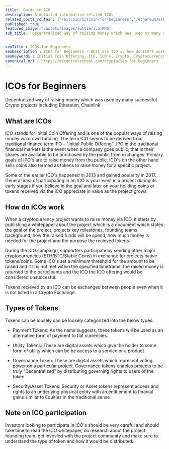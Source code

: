 ```yaml
---
title:  Guide to ICO
description: A detailed information related ICOs
related_posts_routes : ['/bitcoin/bitcoin-for-beginners','/ethereum/ethereum-for-beginners', '/blockchain/blockchain-for-beginners']
published: true
featured_image: '/assets/images/lottie/ico.PNG'
sub_title : Decentralized way of raising money which was used by many successful Crypto projects including Ethereum & Chainlink


seoTitle : ICOs for Beginners
seoDescription : ICOs for Beginners - What are ICO's, how do ICO's work. Types of ICO tokens and participating in ICO's
seoKeywords : Initial Coin Offering, ICO, ICO's, Crypto, Cryptocurrency, Blockchain, Decentralization
canonical_url : https://decentralschool.com/crypto/ico-for-beginners
---
```

<h1>ICOs for Beginners</h1>

<p class="greytext">Decentralized way of raising money which was used by many successful Crypto projects including Ethereum, Chainlink
</p>

<!-- <div class="img-post">
<img src="/assets/images/ico-image.png"/>
</div> -->

<div class="img-post">
<lottie-player src="https://assets10.lottiefiles.com/packages/lf20_ro1c9y7u.json" background="transparent"  speed="1"  style="width: 400px; height: 400px;" autoplay loop></lottie-player>
</div>


<h2>What are ICOs</h2>

<p>
ICO stands for Initial Coin Offering and is one of the popular ways of raising money via crowd funding.
The term ICO seems to be derived from traditional finance term IPO - "Initial Public Offering" .IPO in the traditional finanical markets  is the event when a company goes public, that is their shares are available to be purchased by the public from exchanges. Primary goals of IPO's are to raise money from the public, ICO's on the other hand sells coins also termed as tokens to raise money for a specific project. 
</p>

<p> 
Some of the earlier ICO's happened in 2013 and gained poularity in 2017. General idea of participating in an ICO is you invest in a project during its early stages if you believe in the goal and later on your holiding coins or tokens received via the ICO appreciate in value as the project grows</p>

<h2>How do ICOs work</h2>

<p>When a cryptocurrency project wants to raise money via ICO, it starts by publishing a whitepaper about the project which is a document which states the goal of the project, projects key milestones, founding teams background, how the raised funds will be spend, how much money is needed for the project and the purpose the recieved tokens.
</p>

<p>During the ICO campaign, supporters participate by sending other major cryptocurrencies (ETH/BTC/Stable Coins) in exchange for projects native tokens/coins. Some ICO's set a minimum threshold for the amount to be raised and if it is not met within the specified timeframe, the raised money is returned to the participants and the ICO the ICO offering would be considered unsuccesful.</p>

Tokens recieved by an ICO can be exchanged between people even when it is not listed in a Crypto Exchange. 

<h2>Types of Tokens</h2>

Tokens can be loosely can be loosely categorized into the below types:

<p>

* Payment Tokens: As the name suggests, these tokens will be used as an alternative form of payment to fiat currencies. 

* Utility Tokens: These are digital assets which give the holder to some form of utility which can be be access to a service or a  product

* Governance Token: These are digital assets which represent voting power on a particular project. Governance tokens enables projects to be truly "Decentralized" by distributing governing rights to users of the token

* Security/Asset Tokens: Security or Asset tokens represent access and rights to an underlying physical entity with an entitlement to finanial gains similar to Equities in the traditional sense

</p>

<h2>Note on ICO participation</h2>

<p>Investors looking to participate in ICO's should be very careful and should take time to read the ICO whitepaper, do research about the project founding team, get invovled with the project community and make sure to understand the type of token and how it would be distributed.</p>

